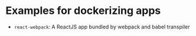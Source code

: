 # Examples for dockerizing apps

 * `react-webpack`: A ReactJS app bundled by webpack and babel transpiler
